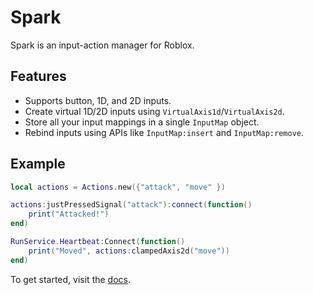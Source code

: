 # Spark
Spark is an input-action manager for Roblox.

## Features
- Supports button, 1D, and 2D inputs.
- Create virtual 1D/2D inputs using `VirtualAxis1d`/`VirtualAxis2d`.
- Store all your input mappings in a single `InputMap` object.
- Rebind inputs using APIs like `InputMap:insert` and `InputMap:remove`.

## Example
```lua
local actions = Actions.new({"attack", "move" })

actions:justPressedSignal("attack"):connect(function()
    print("Attacked!")
end)

RunService.Heartbeat:Connect(function()
    print("Moved", actions:clampedAxis2d("move"))
end)
```

To get started, visit the [docs](https://nezuo.github.io/spark).